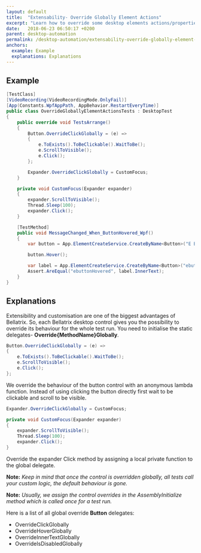 ```yaml
---
layout: default
title:  "Extensability- Override Globally Element Actions"
excerpt: "Learn how to override some desktop elements actions/properties for the whole tests execution."
date:   2018-06-23 06:50:17 +0200
parent: desktop-automation
permalink: /desktop-automation/extensability-override-globally-element-actions/
anchors:
  example: Example
  explanations: Explanations
---
```

Example
-------
```csharp
[TestClass]
[VideoRecording(VideoRecordingMode.OnlyFail)]
[App(Constants.WpfAppPath, AppBehavior.RestartEveryTime)]
public class OverrideGloballyElementActionsTests : DesktopTest
{
    public override void TestsArrange()
    {
        Button.OverrideClickGlobally = (e) =>
        {
            e.ToExists().ToBeClickable().WaitToBe();
            e.ScrollToVisible();
            e.Click();
        };

        Expander.OverrideClickGlobally = CustomFocus;
    }

    private void CustomFocus(Expander expander)
    {
        expander.ScrollToVisible();
        Thread.Sleep(100);
        expander.Click();
    }

    [TestMethod]
    public void MessageChanged_When_ButtonHovered_Wpf()
    {
        var button = App.ElementCreateService.CreateByName<Button>("E Button");

        button.Hover();

        var label = App.ElementCreateService.CreateByName<Button>("ebuttonHovered");
        Assert.AreEqual("ebuttonHovered", label.InnerText);
    }
}
```

Explanations
------------
Extensibility and customisation are one of the biggest advantages of Bellatrix. So, each Bellatrix desktop control gives you the possibility to override its behaviour for the whole test run. You need to initialise the static delegates- **Override{MethodName}Globally**.
```csharp
Button.OverrideClickGlobally = (e) =>
{
    e.ToExists().ToBeClickable().WaitToBe();
    e.ScrollToVisible();
    e.Click();
};
```
We override the behaviour of the button control with an anonymous lambda function. Instead of using clicking the button directly first wait to be clickable and scroll to be visible.
```csharp
Expander.OverrideClickGlobally = CustomFocus;

private void CustomFocus(Expander expander)
{
    expander.ScrollToVisible();
    Thread.Sleep(100);
    expander.Click();
}
```
Override the expander Click method by assigning a local private function to the global delegate.

**Note:** *Keep in mind that once the control is overridden globally, all tests call your custom logic, the default behaviour is gone.*

**Note:** *Usually, we assign the control overrides in the AssemblyInitialize method which is called once for a test run.*

Here is a list of all global override **Button** delegates:
- OverrideClickGlobally
- OverrideHoverGlobally
- OverrideInnerTextGlobally
- OverrideIsDisabledGlobally